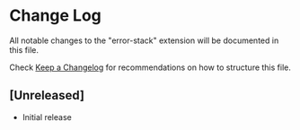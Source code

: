 # Change Log

All notable changes to the "error-stack" extension will be documented in this file.

Check [Keep a Changelog](http://keepachangelog.com/) for recommendations on how to structure this file.

## [Unreleased]

- Initial release